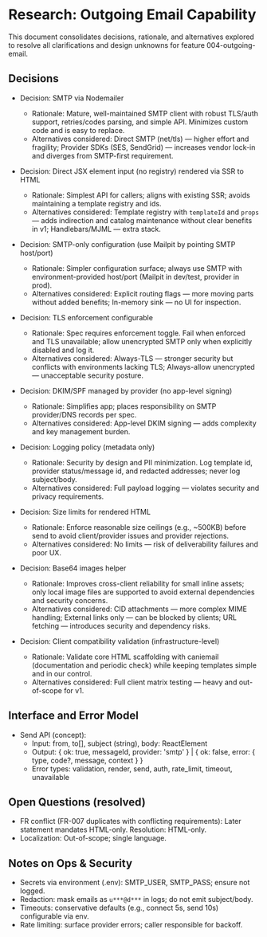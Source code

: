 # Research: Outgoing Email Capability

This document consolidates decisions, rationale, and alternatives explored to resolve all clarifications and design unknowns for feature 004-outgoing-email.

## Decisions

- Decision: SMTP via Nodemailer
  - Rationale: Mature, well-maintained SMTP client with robust TLS/auth support, retries/codes parsing, and simple API. Minimizes custom code and is easy to replace.
  - Alternatives considered: Direct SMTP (net/tls) — higher effort and fragility; Provider SDKs (SES, SendGrid) — increases vendor lock-in and diverges from SMTP-first requirement.

- Decision: Direct JSX element input (no registry) rendered via SSR to HTML
  - Rationale: Simplest API for callers; aligns with existing SSR; avoids maintaining a template registry and ids.
  - Alternatives considered: Template registry with `templateId` and `props` — adds indirection and catalog maintenance without clear benefits in v1; Handlebars/MJML — extra stack.

- Decision: SMTP-only configuration (use Mailpit by pointing SMTP host/port)
  - Rationale: Simpler configuration surface; always use SMTP with environment-provided host/port (Mailpit in dev/test, provider in prod).
  - Alternatives considered: Explicit routing flags — more moving parts without added benefits; In-memory sink — no UI for inspection.

- Decision: TLS enforcement configurable
  - Rationale: Spec requires enforcement toggle. Fail when enforced and TLS unavailable; allow unencrypted SMTP only when explicitly disabled and log it.
  - Alternatives considered: Always-TLS — stronger security but conflicts with environments lacking TLS; Always-allow unencrypted — unacceptable security posture.

- Decision: DKIM/SPF managed by provider (no app-level signing)
  - Rationale: Simplifies app; places responsibility on SMTP provider/DNS records per spec.
  - Alternatives considered: App-level DKIM signing — adds complexity and key management burden.

- Decision: Logging policy (metadata only)
  - Rationale: Security by design and PII minimization. Log template id, provider status/message id, and redacted addresses; never log subject/body.
  - Alternatives considered: Full payload logging — violates security and privacy requirements.

- Decision: Size limits for rendered HTML
  - Rationale: Enforce reasonable size ceilings (e.g., ~500KB) before send to avoid client/provider issues and provider rejections.
  - Alternatives considered: No limits — risk of deliverability failures and poor UX.

- Decision: Base64 images helper
  - Rationale: Improves cross-client reliability for small inline assets; only local image files are supported to avoid external dependencies and security concerns.
  - Alternatives considered: CID attachments — more complex MIME handling; External links only — can be blocked by clients; URL fetching — introduces security and dependency risks.

- Decision: Client compatibility validation (infrastructure-level)
  - Rationale: Validate core HTML scaffolding with caniemail (documentation and periodic check) while keeping templates simple and in our control.
  - Alternatives considered: Full client matrix testing — heavy and out-of-scope for v1.

## Interface and Error Model

- Send API (concept):
  - Input: from, to[], subject (string), body: ReactElement
  - Output: { ok: true, messageId, provider: 'smtp' } | { ok: false, error: { type, code?, message, context } }
  - Error types: validation, render, send, auth, rate_limit, timeout, unavailable

## Open Questions (resolved)

- FR conflict (FR-007 duplicates with conflicting requirements): Later statement mandates HTML-only. Resolution: HTML-only.
- Localization: Out-of-scope; single language.

## Notes on Ops & Security

- Secrets via environment (.env): SMTP_USER, SMTP_PASS; ensure not logged.
- Redaction: mask emails as `u***@d***` in logs; do not emit subject/body.
- Timeouts: conservative defaults (e.g., connect 5s, send 10s) configurable via env.
- Rate limiting: surface provider errors; caller responsible for backoff.
